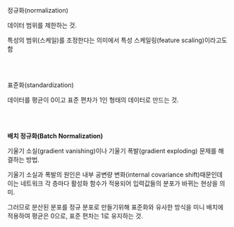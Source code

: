 정규화(normalization)

데이터 범위를 제한하는 것.

특성의 범위(스케일)를 조정한다는 의미에서 특성 스케일링(feature scaling)이라고도 함

<br>

<br>

표준화(standardization)

데이터를 평균이 0이고 표준 편차가 1인 형태의 데이터로 만드는 것.

<br>

<br>

**배치 정규화(Batch Normalization)**

기울기 소실(gradient vanishing)이나 기울기 폭발(gradient exploding) 문제를 해결하는 방법.

기울기 소실과 폭발의 원인은 내부 공변량 변화(internal covariance shift)때문인데 이는 네트워크 각 층마다 활성화 함수가 적용되어 입력값들의 분포가 바뀌는 현상을 의미.

그러므로 분산된 분포를 정규 분포로 만들기위해 표준화와 유사한 방식을 미니 배치에 적용하여 평균은 0으로, 표준 편차는 1로 유지하는 것.